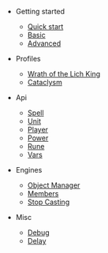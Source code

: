 - Getting started

  - [Quick start](quickstart.md)
  - [Basic](basic.md)
  - [Advanced](advanced.md)

- Profiles

  - [Wrath of the Lich King](wotlk.md)
  - [Cataclysm](cataclysm.md)
  <!-- - [Mists of Pandaria](mop.md) -->

- Api

  - [Spell](spell.md)
  - [Unit](unit.md)
  - [Player](player.md)
  - [Power](power.md)
  - [Rune](rune.md)
  - [Vars](vars.md)

- Engines

  - [Object Manager](object-manager.md)
  - [Members](members.md)
  - [Stop Casting](stopcasting.md)

- Misc

  - [Debug](debug.md)
  - [Delay](delay.md)
